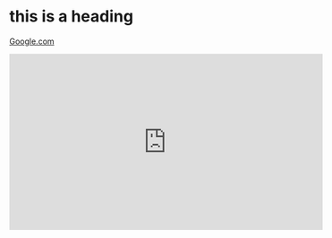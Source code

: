 # this is a heading

[Google.com](https://google.com)

<iframe width="560" height="315" src="https://www.youtube.com/embed/WOzNCaHlW4I" frameborder="0" allow="accelerometer; autoplay; encrypted-media; gyroscope; picture-in-picture" allowfullscreen></iframe>

